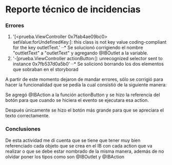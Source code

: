 # Reporte técnico de incidencias
### Errores
1. '[<prueba.ViewController 0x7fab4ae09bc0> setValue:forUndefinedKey:]: this class is not key value coding-compliant for the key outletText.'
··* Se solucionó corrigiendo el nombre "outtletText" a "outletText" y agregando @IBOutlet a la variable.
2. '-[prueba.ViewController actionButton:]: unrecognized selector sent to instance 0x7fb537d0a5b0'
··* Se solicionó borrando los dos elementos que sobraban en el storyborad

A partir de este momento dejaron de mandar errores, sólo se corrigió para hacer la funcionalidad que se pedía la cual consistió de la siguiente manera:

Se agregó @IBAction a la función actionButton y se hizo la referencia del botón para que cuando se hiciera el evento se ejecutara esa action.

Después únicamente se hizo el botón más grande para que se apreciara el texto correctamente.

### Conclusiones
De esta actividad me di cuenta que se tiene que tener muy bien referenciado cada objeto que se crea en el IB con cada action que va realizar o que se debe estar nombrado de la misma manera, además de no olvidar poner los tipos como son @IBOutlet y @IBAction
